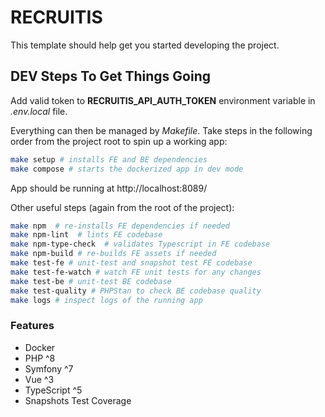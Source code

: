 # RECRUITIS

This template should help get you started developing the project.

## DEV Steps To Get Things Going

Add valid token to **RECRUITIS_API_AUTH_TOKEN** environment variable in _.env.local_ file.

Everything can then be managed by _Makefile_. Take steps in the following order from the project root to spin up a working app:

```sh
make setup # installs FE and BE dependencies
make compose # starts the dockerized app in dev mode
```

App should be running at http://localhost:8089/

Other useful steps (again from the root of the project):

```sh
make npm  # re-installs FE dependencies if needed
make npm-lint  # lints FE codebase
make npm-type-check  # validates Typescript in FE codebase
make npm-build # re-builds FE assets if needed
make test-fe # unit-test and snapshot test FE codebase
make test-fe-watch # watch FE unit tests for any changes
make test-be # unit-test BE codebase
make test-quality # PHPStan to check BE codebase quality
make logs # inspect logs of the running app
```

### Features

- Docker
- PHP ^8
- Symfony ^7
- Vue ^3
- TypeScript ^5
- Snapshots Test Coverage
